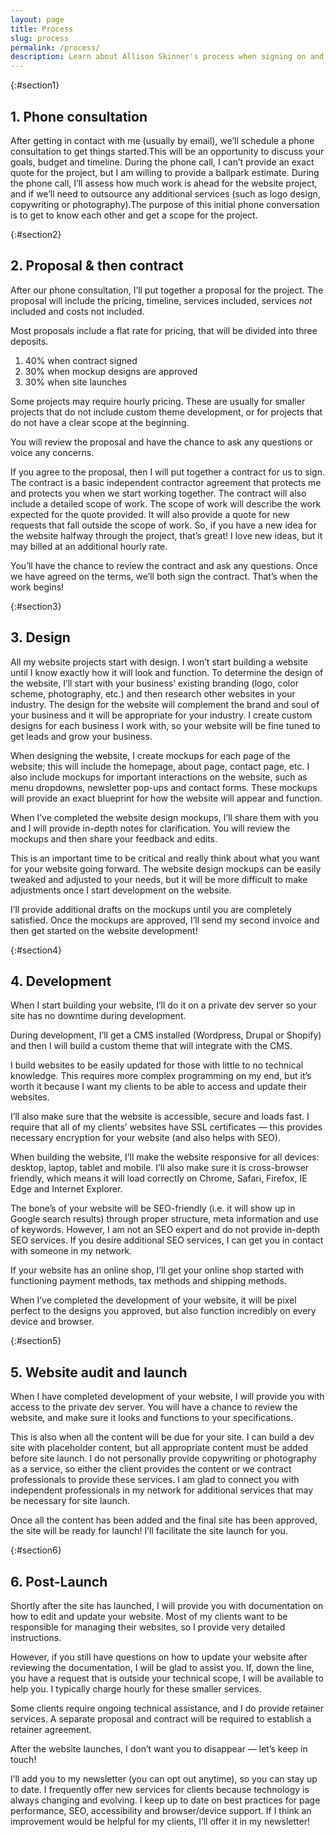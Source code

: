 ```yaml
---
layout: page
title: Process
slug: process
permalink: /process/
description: Learn about Allison Skinner's process when signing on and working with a client -- from contract to site launch!
---
```

{:#section1}
## 1. Phone consultation
After getting in contact with me (usually by email), we’ll schedule a phone consultation to get things started.This will be an opportunity to discuss your goals, budget and timeline. During the phone call, I can’t provide an exact quote for the project, but I am willing to provide a ballpark estimate. During the phone call, I’ll assess how much work is ahead for the website project, and if we’ll need to outsource any additional services (such as logo design, copywriting or photography).The purpose of this initial phone conversation is to get to know each other and get a scope for the project.

{:#section2}
## 2. Proposal & then contract
After our phone consultation, I’ll put together a proposal for the project. The proposal will include the pricing, timeline, services included, services *not* included and costs not included.

Most proposals include a flat rate for pricing, that will be divided into three deposits.
1. 40% when contract signed
2. 30% when mockup designs are approved
3. 30% when site launches

Some projects may require hourly pricing. These are usually for smaller projects that do not include custom theme development, or for projects that do not have a clear scope at the beginning.

You will review the proposal and have the chance to ask any questions or voice any concerns.

If you agree to the proposal, then I will put together a contract for us to sign. The contract is a basic independent contractor agreement that protects me and protects you when we start working together. The contract will also include a detailed scope of work. The scope of work will describe the work expected for the quote provided. It will also provide a quote for new requests that fall outside the scope of work. So, if you have a new idea for the website halfway through the project, that’s great! I love new ideas, but it may billed at an additional hourly rate.

You’ll have the chance to review the contract and ask any questions. Once we have agreed on the terms, we’ll both sign the contract. That’s when the work begins!

{:#section3}
## 3. Design

All my website projects start with design. I won’t start building a website until I know exactly how it will look and function.
To determine the design of the website, I’ll start with your business’ existing branding (logo, color scheme, photography, etc.) and then research other websites in your industry.
The design for the website will complement the brand and soul of your business and it will be appropriate for your industry.
I create custom designs for each business I work with, so your website will be fine tuned to get leads and grow your business.

When designing the website, I create mockups for each page of the website; this will include the homepage, about page, contact page, etc. I also include mockups for important interactions on the website, such as menu dropdowns, newsletter pop-ups and contact forms.
These mockups will provide an exact blueprint for how the website will appear and function.

When I’ve completed the website design mockups, I’ll share them with you and I will provide in-depth notes for clarification.
You will review the mockups and then share your feedback and edits.

This is an important time to be critical and really think about what you want for your website going forward. The website design mockups can be easily tweaked and adjusted to your needs, but it will be more difficult to make adjustments once I start development on the website.

I’ll provide additional drafts on the mockups until you are completely satisfied. Once the mockups are approved, I’ll send my second invoice and then get started on the website development!

{:#section4}
## 4. Development

When I start building your website, I’ll do it on a private dev server so your site has no downtime during development.

During development, I’ll get a CMS installed (Wordpress, Drupal or Shopify) and then I will build a custom theme that will integrate with the CMS.

I build websites to be easily updated for those with little to no technical knowledge. This requires more complex programming on my end, but it’s worth it because I want my clients to be able to access and update their websites.

I’ll also make sure that the website is accessible, secure and loads fast. I require that all of my clients’ websites have SSL certificates — this provides necessary encryption for your website (and also helps with SEO).

When building the website, I’ll make the website responsive for all devices: desktop, laptop, tablet and mobile. I’ll also make sure it is cross-browser friendly, which means it will load correctly on Chrome, Safari, Firefox, IE Edge and Internet Explorer.

The bone’s of your website will be SEO-friendly (i.e. it will show up in Google search results) through proper structure, meta information and use of keywords. However, I am not an SEO expert and do not provide in-depth SEO services. If you desire additional SEO services, I can get you in contact with someone in my network.

If your website has an online shop, I’ll get your online shop started with functioning payment methods, tax methods and shipping methods.

When I’ve completed the development of your website, it will be pixel perfect to the designs you approved, but also function incredibly on every device and browser.

{:#section5}
## 5. Website audit and launch

When I have completed development of your website, I will provide you with access to the private dev server. You will have a chance to review the website, and make sure it looks and functions to your specifications.

This is also when all the content will be due for your site. I can build a dev site with placeholder content, but all appropriate content must be added before site launch. I do not personally provide copywriting or photography as a service, so either the client provides the content or we contract professionals to provide these services. I am glad to connect you with independent professionals in my network for additional services that may be necessary for site launch.

Once all the content has been added and the final site has been approved, the site will be ready for launch!
I’ll facilitate the site launch for you.

{:#section6}
## 6. Post-Launch
Shortly after the site has launched, I will provide you with documentation on how to edit and update your website. Most of my clients want to be responsible for managing their websites, so I provide very detailed instructions.

However, if you still have questions on how to update your website after reviewing the documentation, I will be glad to assist you.
If, down the line, you have a request that is outside your technical scope, I will be available to help you. I typically charge hourly for these smaller services.

Some clients require ongoing technical assistance, and I do provide retainer services. A separate proposal and contract will be required to establish a retainer agreement.

After the website launches, I don’t want you to disappear — let’s keep in touch!

I’ll add you to my newsletter (you can opt out anytime), so you can stay up to date. I frequently offer new services for clients because technology is always changing and evolving. I keep up to date on best practices for page performance, SEO, accessibility and browser/device support. If I think an improvement would be helpful for my clients, I’ll offer it in my newsletter!
